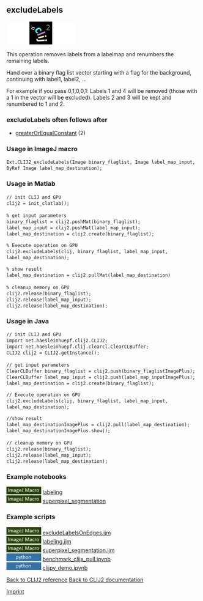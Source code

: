 ## excludeLabels
<img src="images/mini_empty_logo.png"/><img src="images/mini_clij2_logo.png"/><img src="images/mini_empty_logo.png"/>

This operation removes labels from a labelmap and renumbers the remaining labels. 

Hand over a binary flag list vector starting with a flag for the background, continuing with label1, label2, ...

For example if you pass 0,1,0,0,1: Labels 1 and 4 will be removed (those with a 1 in the vector will be excluded). Labels 2 and 3 will be kept and renumbered to 1 and 2.

### excludeLabels often follows after
* <a href="reference_greaterOrEqualConstant">greaterOrEqualConstant</a> (2)


### Usage in ImageJ macro
```
Ext.CLIJ2_excludeLabels(Image binary_flaglist, Image label_map_input, ByRef Image label_map_destination);
```


### Usage in Matlab
```
// init CLIJ and GPU
clij2 = init_clatlab();

% get input parameters
binary_flaglist = clij2.pushMat(binary_flaglist);
label_map_input = clij2.pushMat(label_map_input);
label_map_destination = clij2.create(binary_flaglist);
```

```
% Execute operation on GPU
clij2.excludeLabels(clij, binary_flaglist, label_map_input, label_map_destination);
```

```
% show result
label_map_destination = clij2.pullMat(label_map_destination)

% cleanup memory on GPU
clij2.release(binary_flaglist);
clij2.release(label_map_input);
clij2.release(label_map_destination);
```


### Usage in Java
```
// init CLIJ and GPU
import net.haesleinhuepf.clij2.CLIJ2;
import net.haesleinhuepf.clij.clearcl.ClearCLBuffer;
CLIJ2 clij2 = CLIJ2.getInstance();

// get input parameters
ClearCLBuffer binary_flaglist = clij2.push(binary_flaglistImagePlus);
ClearCLBuffer label_map_input = clij2.push(label_map_inputImagePlus);
label_map_destination = clij2.create(binary_flaglist);
```

```
// Execute operation on GPU
clij2.excludeLabels(clij, binary_flaglist, label_map_input, label_map_destination);
```

```
//show result
label_map_destinationImagePlus = clij2.pull(label_map_destination);
label_map_destinationImagePlus.show();

// cleanup memory on GPU
clij2.release(binary_flaglist);
clij2.release(label_map_input);
clij2.release(label_map_destination);
```




### Example notebooks
<a href="https://clij.github.io/clij2-docs/md/labeling"><img src="images/language_macro.png" height="20"/></a> [labeling](https://clij.github.io/clij2-docs/md/labeling)  
<a href="https://clij.github.io/clij2-docs/md/superpixel_segmentation"><img src="images/language_macro.png" height="20"/></a> [superpixel_segmentation](https://clij.github.io/clij2-docs/md/superpixel_segmentation)  




### Example scripts
<a href="https://github.com/clij/clij2-docs/blob/master/src/main/macro/excludeLabelsOnEdges.ijm"><img src="images/language_macro.png" height="20"/></a> [excludeLabelsOnEdges.ijm](https://github.com/clij/clij2-docs/blob/master/src/main/macro/excludeLabelsOnEdges.ijm)  
<a href="https://github.com/clij/clij2-docs/blob/master/src/main/macro/labeling.ijm"><img src="images/language_macro.png" height="20"/></a> [labeling.ijm](https://github.com/clij/clij2-docs/blob/master/src/main/macro/labeling.ijm)  
<a href="https://github.com/clij/clij2-docs/blob/master/src/main/macro/superpixel_segmentation.ijm"><img src="images/language_macro.png" height="20"/></a> [superpixel_segmentation.ijm](https://github.com/clij/clij2-docs/blob/master/src/main/macro/superpixel_segmentation.ijm)  
<a href="https://github.com/clij/clijpy/blob/master/python/benchmark_clijx_pull.ipynb"><img src="images/language_python.png" height="20"/></a> [benchmark_clijx_pull.ipynb](https://github.com/clij/clijpy/blob/master/python/benchmark_clijx_pull.ipynb)  
<a href="https://github.com/clij/clijpy/blob/master/python/clijpy_demo.ipynb"><img src="images/language_python.png" height="20"/></a> [clijpy_demo.ipynb](https://github.com/clij/clijpy/blob/master/python/clijpy_demo.ipynb)  


[Back to CLIJ2 reference](https://clij.github.io/clij2-docs/reference)
[Back to CLIJ2 documentation](https://clij.github.io/clij2-docs)

[Imprint](https://clij.github.io/imprint)
